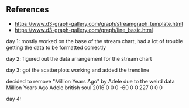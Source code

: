 ## References
- https://www.d3-graph-gallery.com/graph/streamgraph_template.html
- https://www.d3-graph-gallery.com/graph/line_basic.html


day 1: mostly worked on the base of the stream chart, had a lot of trouble getting the data to be formatted correctly

day 2: figured out the data arrangement for the stream chart

day 3: got the scatterplots working and added the trendline

decided to remove "Million Years Ago" by Adele due to the weird data
Million Years Ago	Adele	british soul	2016	0	0	0	-60	0	0	227	0	0	0

day 4: 
